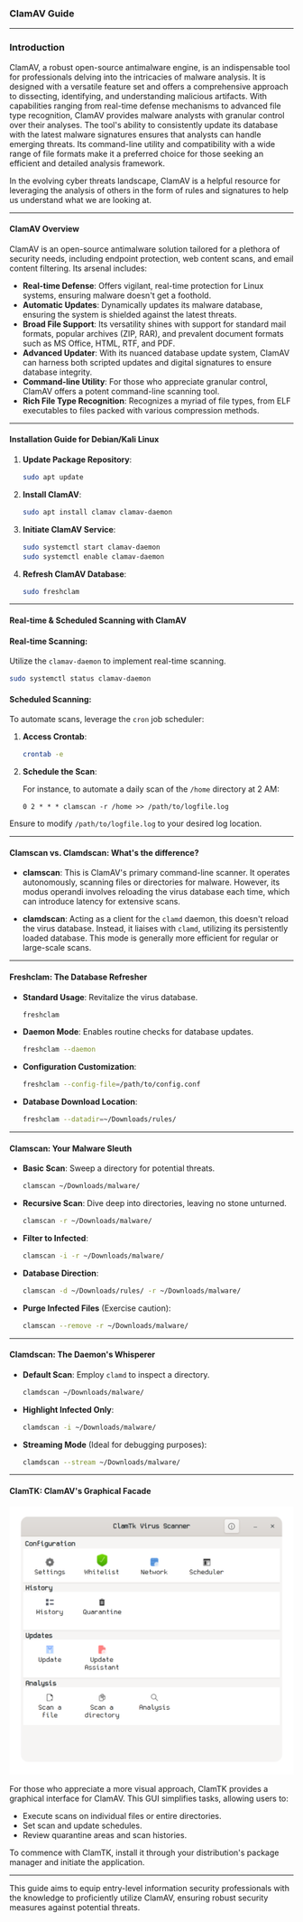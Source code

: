 ### ClamAV Guide

---

### Introduction

ClamAV, a robust open-source antimalware engine, is an indispensable tool for professionals delving into the intricacies of malware analysis. It is designed with a versatile feature set and offers a comprehensive approach to dissecting, identifying, and understanding malicious artifacts. With capabilities ranging from real-time defense mechanisms to advanced file type recognition, ClamAV provides malware analysts with granular control over their analyses. The tool's ability to consistently update its database with the latest malware signatures ensures that analysts can handle emerging threats. Its command-line utility and compatibility with a wide range of file formats make it a preferred choice for those seeking an efficient and detailed analysis framework.

In the evolving cyber threats landscape, ClamAV is a helpful resource for leveraging the analysis of others in the form of rules and signatures to help us understand what we are looking at.

---

#### ClamAV Overview

ClamAV is an open-source antimalware solution tailored for a plethora of security needs, including endpoint protection, web content scans, and email content filtering. Its arsenal includes:

- **Real-time Defense**: Offers vigilant, real-time protection for Linux systems, ensuring malware doesn't get a foothold.
- **Automatic Updates**: Dynamically updates its malware database, ensuring the system is shielded against the latest threats.
- **Broad File Support**: Its versatility shines with support for standard mail formats, popular archives (ZIP, RAR), and prevalent document formats such as MS Office, HTML, RTF, and PDF.
- **Advanced Updater**: With its nuanced database update system, ClamAV can harness both scripted updates and digital signatures to ensure database integrity.
- **Command-line Utility**: For those who appreciate granular control, ClamAV offers a potent command-line scanning tool.
- **Rich File Type Recognition**: Recognizes a myriad of file types, from ELF executables to files packed with various compression methods.

---

#### Installation Guide for Debian/Kali Linux

1. **Update Package Repository**:
   ```bash
   sudo apt update
   ```

2. **Install ClamAV**:
   ```bash
   sudo apt install clamav clamav-daemon
   ```

3. **Initiate ClamAV Service**:
   ```bash
   sudo systemctl start clamav-daemon
   sudo systemctl enable clamav-daemon
   ```

4. **Refresh ClamAV Database**:
   ```bash
   sudo freshclam
   ```

---

#### Real-time & Scheduled Scanning with ClamAV

#### Real-time Scanning:

Utilize the `clamav-daemon` to implement real-time scanning.

```bash
sudo systemctl status clamav-daemon
```

#### Scheduled Scanning:

To automate scans, leverage the `cron` job scheduler:

1. **Access Crontab**:
   ```bash
   crontab -e
   ```

2. **Schedule the Scan**:

   For instance, to automate a daily scan of the `/home` directory at 2 AM:
   ```
   0 2 * * * clamscan -r /home >> /path/to/logfile.log
   ```

Ensure to modify `/path/to/logfile.log` to your desired log location.

---

#### Clamscan vs. Clamdscan: What's the difference?

- **clamscan**: This is ClamAV's primary command-line scanner. It operates autonomously, scanning files or directories for malware. However, its modus operandi involves reloading the virus database each time, which can introduce latency for extensive scans.

- **clamdscan**: Acting as a client for the `clamd` daemon, this doesn't reload the virus database. Instead, it liaises with `clamd`, utilizing its persistently loaded database. This mode is generally more efficient for regular or large-scale scans.

---

#### Freshclam: The Database Refresher

- **Standard Usage**: Revitalize the virus database.
   ```bash
   freshclam
   ```

- **Daemon Mode**: Enables routine checks for database updates.
   ```bash
   freshclam --daemon
   ```

- **Configuration Customization**:
   ```bash
   freshclam --config-file=/path/to/config.conf
   ```

- **Database Download Location**:
   ```bash
   freshclam --datadir=~/Downloads/rules/
   ```

---

#### Clamscan: Your Malware Sleuth

- **Basic Scan**: Sweep a directory for potential threats.
   ```bash
   clamscan ~/Downloads/malware/
   ```

- **Recursive Scan**: Dive deep into directories, leaving no stone unturned.
   ```bash
   clamscan -r ~/Downloads/malware/
   ```

- **Filter to Infected**:
   ```bash
   clamscan -i -r ~/Downloads/malware/
   ```

- **Database Direction**:
   ```bash
   clamscan -d ~/Downloads/rules/ -r ~/Downloads/malware/
   ```

- **Purge Infected Files** (Exercise caution):
   ```bash
   clamscan --remove -r ~/Downloads/malware/
   ```

---

#### Clamdscan: The Daemon's Whisperer

- **Default Scan**: Employ `clamd` to inspect a directory.
   ```bash
   clamdscan ~/Downloads/malware/
   ```

- **Highlight Infected Only**:
   ```bash
   clamdscan -i ~/Downloads/malware/
   ```

- **Streaming Mode** (Ideal for debugging purposes):
   ```bash
   clamdscan --stream ~/Downloads/malware/
   ```

---

#### ClamTK: ClamAV's Graphical Facade

![clamtk.png](/image/clamtk.png)

For those who appreciate a more visual approach, ClamTK provides a graphical interface for ClamAV. This GUI simplifies tasks, allowing users to:

- Execute scans on individual files or entire directories.
- Set scan and update schedules.
- Review quarantine areas and scan histories.

To commence with ClamTK, install it through your distribution's package manager and initiate the application.

---

This guide aims to equip entry-level information security professionals with the knowledge to proficiently utilize ClamAV, ensuring robust security measures against potential threats.
